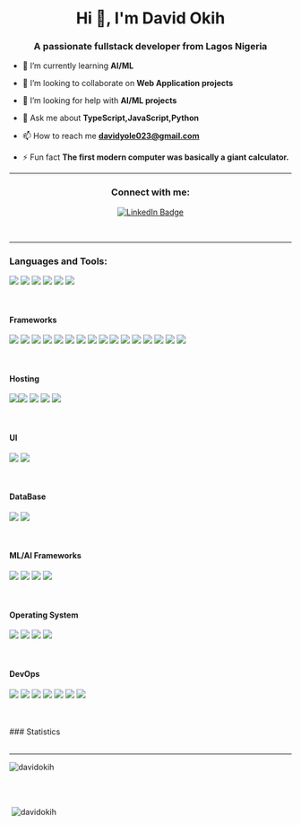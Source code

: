 <h1 align="center">Hi 👋, I'm David Okih</h1>
<h3 align="center">A passionate fullstack developer from Lagos Nigeria</h3>

- 🌱 I’m currently learning **AI/ML**

- 👯 I’m looking to collaborate on **Web Application projects**

- 🤝 I’m looking for help with **AI/ML projects**

- 💬 Ask me about **TypeScript,JavaScript,Python**

- 📫 How to reach me **davidyole023@gmail.com**

- ⚡ Fun fact **The first modern computer was basically a giant calculator.**

---

<h3 align="center">Connect with me:</h3>
<p align="center">
<a href="https://www.linkedin.com/in/david-okih" target="blank"><img src="https://img.shields.io/badge/LinkedIn-blue?style=for-the-badge&logo=linkedin&logoColor=white" alt="LinkedIn Badge"/></a>
</p>
<br />

---

<h3 align="left">Languages and Tools:</h3>
<p>
  <img src="https://img.shields.io/badge/css3-%231572B6.svg?style=for-the-badge&logo=css3&logoColor=white"/> <img src="ttps://img.shields.io/badge/-GraphQL-E10098?style=for-the-badge&logo=graphql&logoColor=white"/> <img src="https://img.shields.io/badge/html5-%23E34F26.svg?style=for-the-badge&logo=html5&logoColor=white"/> <img src="https://img.shields.io/badge/javascript-%23323330.svg?style=for-the-badge&logo=javascript&logoColor=%23F7DF1E"/> <img src="https://img.shields.io/badge/python-3670A0?style=for-the-badge&logo=python&logoColor=ffdd54"/> <img src="https://img.shields.io/badge/typescript-%23007ACC.svg?style=for-the-badge&logo=typescript&logoColor=white"/>
</p>

<br />
<h4>Frameworks</h4>
<p>
  <img src="https://img.shields.io/badge/tailwindcss-%2338B2AC.svg?style=for-the-badge&logo=tailwind-css&logoColor=white"/> <img src="https://img.shields.io/badge/redux-%23593d88.svg?style=for-the-badge&logo=redux&logoColor=white"/> <img src="https://img.shields.io/badge/node.js-6DA55F?style=for-the-badge&logo=node.js&logoColor=white"/> <img src="https://img.shields.io/badge/react-%2320232a.svg?style=for-the-badge&logo=react&logoColor=%2361DAFB"/> <img src="https://img.shields.io/badge/NPM-%23CB3837.svg?style=for-the-badge&logo=npm&logoColor=white"/> <img src="https://img.shields.io/badge/MUI-%230081CB.svg?style=for-the-badge&logo=mui&logoColor=white"/> <img src="https://img.shields.io/badge/JWT-black?style=for-the-badge&logo=JSON%20web%20tokens"/> <img src="https://img.shields.io/badge/express.js-%23404d59.svg?style=for-the-badge&logo=express&logoColor=%2361DAFB"/> <img src="https://img.shields.io/badge/chart.js-F5788D.svg?style=for-the-badge&logo=chart.js&logoColor=white"/> <img src="https://img.shields.io/badge/-React%20Query-FF4154?style=for-the-badge&logo=react%20query&logoColor=white"/> <img src="https://img.shields.io/badge/vite-%23646CFF.svg?style=for-the-badge&logo=vite&logoColor=white"/> <img src="https://img.shields.io/badge/vuejs-%2335495e.svg?style=for-the-badge&logo=vuedotjs&logoColor=%234FC08D"/> <img src="https://img.shields.io/badge/Next-black?style=for-the-badge&logo=next.js&logoColor=white"/> <img src="https://img.shields.io/badge/zod-%233068b7.svg?style=for-the-badge&logo=zod&logoColor=white"/> <img src="https://img.shields.io/badge/ESLint-4B3263?style=for-the-badge&logo=eslint&logoColor=white"/> <img src="https://img.shields.io/badge/prettier-%23F7B93E.svg?style=for-the-badge&logo=prettier&logoColor=black"/>
</p>
<br />
<h4>Hosting</h4>
<p>
  <img src="https://img.shields.io/badge/vercel-%23000000.svg?style=for-the-badge&logo=vercel&logoColor=white"/><img src="https://img.shields.io/badge/Render-%46E3B7.svg?style=for-the-badge&logo=render&logoColor=white"/> <img src="https://img.shields.io/badge/heroku-%23430098.svg?style=for-the-badge&logo=heroku&logoColor=white"/> <img src="https://img.shields.io/badge/GoogleCloud-%234285F4.svg?style=for-the-badge&logo=google-cloud&logoColor=white"/> <img src="https://img.shields.io/badge/AWS-%23FF9900.svg?style=for-the-badge&logo=amazon-aws&logoColor=white"/>
</p>

<br />
<h4>UI</h4>
<p>
  <img src="https://img.shields.io/badge/figma-%23F24E1E.svg?style=for-the-badge&logo=figma&logoColor=white"/> <img src="https://img.shields.io/badge/Adobe%20XD-470137?style=for-the-badge&logo=Adobe%20XD&logoColor=#FF61F6"/>
</p>
<br />
<h4>DataBase</h4>
<p>
  <img src="https://img.shields.io/badge/MongoDB-%234ea94b.svg?style=for-the-badge&logo=mongodb&logoColor=white"/>  <img src="https://img.shields.io/badge/Firebase-039BE5?style=for-the-badge&logo=Firebase&logoColor=white"/>
</p>
<br />
<h4>ML/AI Frameworks</h4>
<p>
  <img src="https://img.shields.io/badge/Matplotlib-%23ffffff.svg?style=for-the-badge&logo=Matplotlib&logoColor=black"/> <img src="https://img.shields.io/badge/numpy-%23013243.svg?style=for-the-badge&logo=numpy&logoColor=white"/> <img src="https://img.shields.io/badge/pandas-%23150458.svg?style=for-the-badge&logo=pandas&logoColor=white"/> <img src="https://img.shields.io/badge/scikit--learn-%23F7931E.svg?style=for-the-badge&logo=scikit-learn&logoColor=white"/> 
</p>
<br />
<h4>Operating System</h4>
<p>
  <img src="https://img.shields.io/badge/cent%20os-002260?style=for-the-badge&logo=centos&logoColor=F0F0F0"/> <img src="https://img.shields.io/badge/Linux-FCC624?style=for-the-badge&logo=linux&logoColor=black"/> <img src="https://img.shields.io/badge/Ubuntu-E95420?style=for-the-badge&logo=ubuntu&logoColor=white"/> <img src="https://img.shields.io/badge/Windows-0078D6?style=for-the-badge&logo=windows&logoColor=white"/>
</p>
<br />
<h4>DevOps</h4>
<p>
  <img src="https://img.shields.io/badge/docker-%230db7ed.svg?style=for-the-badge&logo=docker&logoColor=white"/> <img src="https://img.shields.io/badge/kubernetes-%23326ce5.svg?style=for-the-badge&logo=kubernetes&logoColor=white"/> <img src="https://img.shields.io/badge/vagrant-%231563FF.svg?style=for-the-badge&logo=vagrant&logoColor=white"/> <img src="https://img.shields.io/badge/apache%20tomcat-%23F8DC75.svg?style=for-the-badge&logo=apache-tomcat&logoColor=black"/> <img src="https://img.shields.io/badge/Apache%20Maven-C71A36?style=for-the-badge&logo=Apache%20Maven&logoColor=white"/> <img src="https://img.shields.io/badge/jenkins-%232C5263.svg?style=for-the-badge&logo=jenkins&logoColor=white"/> <img src="https://img.shields.io/badge/nginx-%23009639.svg?style=for-the-badge&logo=nginx&logoColor=white"/>
</p>
<br />
<br />
### Statistics
<br />
<br />

---

<p><img align="center" src="https://github-readme-stats.vercel.app/api/top-langs?username=davidokih&show_icons=true&locale=en&layout=compact&theme=vision-friendly-dark" alt="davidokih" /></p>
<br />
<br />

<p>&nbsp;<img align="center" src="https://github-readme-stats.vercel.app/api?username=davidokih&show_icons=true&locale=en&layout=compact&theme=vision-friendly-dark" alt="davidokih" /></p>
